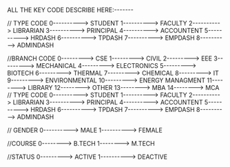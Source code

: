 ALL THE KEY CODE DESCRIBE HERE:-------

// TYPE CODE
0----------> STUDENT
1----------> FACULTY
2----------> LIBRARIAN
3----------> PRINCIPAL
4----------> ACCOUNTENT
5----------> HRDASH
6----------> TPDASH
7----------> EMPDASH
8----------> ADMINDASH

//BRANCH CODE
0---------> CSE
1---------> CIVIL
2---------> EEE
3---------> MECHANICAL
4---------> ELECTRONICS
5---------> BIOTECH
6---------> THERMAL
7---------> CHEMICAL
8---------> IT
9---------> ENVIRONMENTAL
10---------> ENERGY MANAGMENT
11--------> LIBRARY
12--------> OTHER
13--------> MBA
14--------> MCA
// TYPE CODE
0----------> STUDENT
1----------> FACULTY
2----------> LIBRARIAN
3----------> PRINCIPAL
4----------> ACCOUNTENT
5----------> HRDASH
6----------> TPDASH
7----------> EMPDASH
8----------> ADMINDASH

// GENDER
0----------> MALE
1----------> FEMALE

//COURSE
0--------> B.TECH
1--------> M.TECH

//STATUS
0---------> ACTIVE
1----------> DEACTIVE
